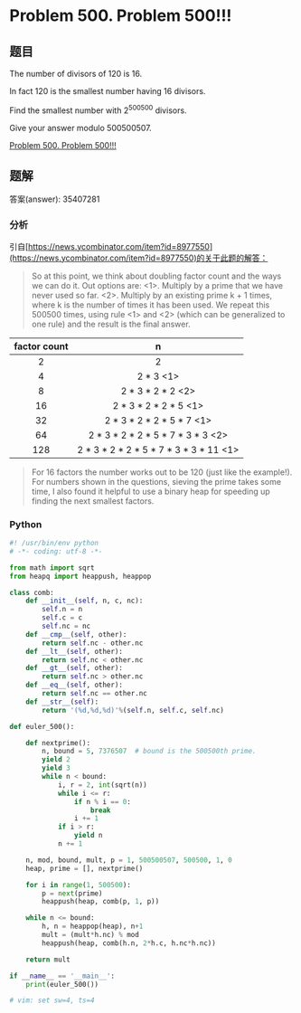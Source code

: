 Problem 500. Problem 500!!!
============================

## 题目

The number of divisors of 120 is 16.

In fact 120 is the smallest number having 16 divisors.

Find the smallest number with $2^{500500}$ divisors.

Give your answer modulo 500500507.


[Problem 500. Problem 500!!!](https://projecteuler.net/problem=500 "Problem 500")

## 题解

答案(answer): 35407281

### 分析

引自[https://news.ycombinator.com/item?id=8977550](https://news.ycombinator.com/item?id=8977550)的关于此题的解答：

> So at this point, we think about doubling factor count and the ways we can do it. Out options are:
>   <1>. Multiply by a prime that we have never used so far.
>   <2>. Multiply by an existing prime k + 1 times, where k is the number of times it has been used.
> We repeat this 500500 times, using rule <1> and <2> (which can be generalized to one rule) and the result is the final answer.

| factor count   | n                           |
|:--------------:|:---------------------------:|
|  $2$           | $2$                         |
|  $4$           | $2*3$ <1>                   |
|  $8$           | $2*3*2*2$ <2>               |
|  $16$          | $2*3*2*2*5$ <1>             |
|  $32$          | $2*3*2*2*5*7$ <1>           |
|  $64$          | $2*3*2*2*5*7*3*3$ <2>       |
|  $128$         | $2*3*2*2*5*7*3*3*11$ <1>    |

> For 16 factors the number works out to be 120 (just like the example!). For numbers shown in the questions, sieving the prime takes some time, I also found it helpful to use a binary heap for speeding up finding the next smallest factors.

### Python

~~~python
#! /usr/bin/env python
# -*- coding: utf-8 -*-

from math import sqrt
from heapq import heappush, heappop

class comb:
    def __init__(self, n, c, nc):
        self.n = n
        self.c = c
        self.nc = nc
    def __cmp__(self, other):
        return self.nc - other.nc
    def __lt__(self, other):
        return self.nc < other.nc
    def __gt__(self, other):
        return self.nc > other.nc
    def __eq__(self, other):
        return self.nc == other.nc
    def __str__(self):
        return '(%d,%d,%d)'%(self.n, self.c, self.nc)

def euler_500():

    def nextprime():
        n, bound = 5, 7376507  # bound is the 500500th prime.
        yield 2
        yield 3
        while n < bound:
            i, r = 2, int(sqrt(n))
            while i <= r:
                if n % i == 0:
                    break
                i += 1
            if i > r:
                yield n
            n += 1

    n, mod, bound, mult, p = 1, 500500507, 500500, 1, 0
    heap, prime = [], nextprime()

    for i in range(1, 500500):
        p = next(prime)
        heappush(heap, comb(p, 1, p))

    while n <= bound:
        h, n = heappop(heap), n+1
        mult = (mult*h.nc) % mod
        heappush(heap, comb(h.n, 2*h.c, h.nc*h.nc))

    return mult

if __name__ == '__main__':
    print(euler_500())

# vim: set sw=4, ts=4
~~~
